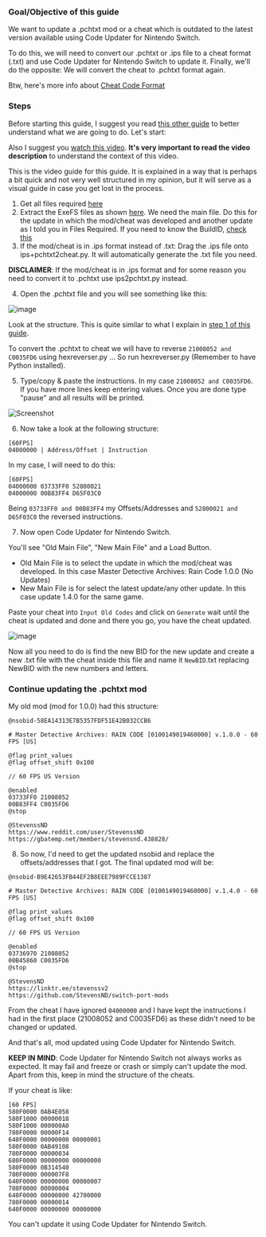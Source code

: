 ### Goal/Objective of this guide

We want to update a .pchtxt mod or a cheat which is outdated to the latest version available using Code Updater for Nintendo Switch.

To do this, we will need to convert our .pchtxt or .ips file to a cheat format (.txt) and use Code Updater for Nintendo Switch to update it. Finally, we'll do the opposite: We will convert the cheat to .pchtxt format again.

Btw, here's more info about [Cheat Code Format](https://github.com/Atmosphere-NX/Atmosphere/blob/master/docs/features/cheats.md#cheat-code-format)

### Steps

Before starting this guide, I suggest you read [this other guide](https://github.com/StevensND/ghidra-port-mods-guide/tree/main/Code%20Updater%20for%20Nintendo%20Switch/Cheat%20to%20.pchtxt) to better understand what we are going to do. Let's start:

Also I suggest you [watch this video](https://youtu.be/jTJYpuG-9Ek?si=fW0TVuG50KCSmsts). **It's very important to read the video description** to understand the context of this video.

This is the video guide for this guide. It is explained in a way that is perhaps a bit quick and not very well structured in my opinion, but it will serve as a visual guide in case you get lost in the process.

1. Get all files required [here](https://github.com/StevensND/ghidra-port-mods-guide/tree/main/Code%20Updater%20for%20Nintendo%20Switch/Updating%20.pchtxt%20mods%20or%20cheats%20using%20this%20tool/Files%20Required)
2. Extract the ExeFS files as shown [here](https://youtu.be/d1XWoEgAgrU?t=78). We need the main file. Do this for the update in which the mod/cheat was developed and another update as I told you in Files Required. If you need to know the BuildID, [check this](https://github.com/StevensND/ghidra-port-mods-guide/blob/main/Ghidra/RyujinxSteps.md)
3. If the mod/cheat is in .ips format instead of .txt: Drag the .ips file onto ips+pchtxt2cheat.py. It will automatically generate the .txt file you need.

**DISCLAIMER**: If the mod/cheat is in .ips format and for some reason you need to convert it to .pchtxt use ips2pchtxt.py instead.

4. Open the .pchtxt file and you will see something like this:

![image](https://i.gyazo.com/fcd209d3937fc5b641c9d80106a39a1b.png)

Look at the structure. This is quite similar to what I explain in [step 1 of this guide](https://github.com/StevensND/ghidra-port-mods-guide/blob/main/Ghidra/GhidraSteps.md).

To convert the .pchtxt to cheat we will have to reverse `21008052 and C0035FD6` using hexreverser.py ... So run hexreverser.py (Remember to have Python installed).

5. Type/copy & paste the instructions. In my case `21008052 and C0035FD6`. If you have more lines keep entering values. Once you are done type "pause" and all results will be printed.

![Screenshot](https://i.imgur.com/GR6eyGB.png)

6. Now take a look at the following structure:

```
[60FPS]
04000000 | Address/Offset | Instruction
```

In my case, I will need to do this:

```
[60FPS]
04000000 03733FF0 52800021
04000000 00B83FF4 D65F03C0
```

Being `03733FF0 and 00B83FF4` my Offsets/Addresses and `52800021 and D65F03C0` the reversed instructions.

7. Now open Code Updater for Nintendo Switch.

You'll see "Old Main File", "New Main File" and a Load Button. 

- Old Main File is to select the update in which the mod/cheat was developed. In this case Master Detective Archives: Rain Code 1.0.0 (No Updates)
- New Main File is for select the latest update/any other update. In this case update 1.4.0 for the same game.

Paste your cheat into `Input Old Codes` and click on `Generate` wait until the cheat is updated and done and there you go, you have the cheat updated.

![image](https://i.gyazo.com/5addfe7595e7011b2e91fbe3c64f61fd.png) 

Now all you need to do is find the new BID for the new update and create a new .txt file with the cheat inside this file and name it `NewBID`.txt replacing NewBID with the new numbers and letters.

### Continue updating the .pchtxt mod

My old mod (mod for 1.0.0) had this structure:

```
@nsobid-58EA14313E7B5357FDF51E42B032CCB6

# Master Detective Archives: RAIN CODE [0100149019460000] v.1.0.0 - 60 FPS [US]

@flag print_values
@flag offset_shift 0x100

// 60 FPS US Version 

@enabled
03733FF0 21008052
00B83FF4 C0035FD6
@stop

@StevenssND
https://www.reddit.com/user/StevenssND
https://gbatemp.net/members/stevensnd.438828/
```

8. So now, I'd need to get the updated nsobid and replace the offsets/addresses that I got. The final updated mod will be:

```
@nsobid-B9E42653FB44EF2B8EEE7989FCCE1387

# Master Detective Archives: RAIN CODE [0100149019460000] v.1.4.0 - 60 FPS [US]

@flag print_values
@flag offset_shift 0x100

// 60 FPS US Version 

@enabled
03736970 21008052
00B45860 C0035FD6
@stop

@StevensND
https://linktr.ee/stevenssv2
https://github.com/StevensND/switch-port-mods
```

From the cheat I have ignored `04000000`  and I have kept the instructions I had in the first place (21008052 and C0035FD6) as these didn't need to be changed or updated.

And that's all, mod updated using Code Updater for Nintendo Switch.

**KEEP IN MIND**: Code Updater for Nintendo Switch not always works as expected. It may fail and freeze or crash or simply can't update the mod. Apart from this, keep in mind the structure of the cheats.

If your cheat is like: 

```
[60 FPS]
580F0000 0AB4E058
580F1000 00000018
580F1000 000000A0
780F0000 00000F14
640F0000 00000000 00000001
580F0000 0AB49108
780F0000 00000034
680F0000 00000000 00000000
580F0000 0B314540
780F0000 000007F8
640F0000 00000000 00000007
780F0000 00000004
640F0000 00000000 42700000
780F0000 00000014
640F0000 00000000 00000000
```

You can't update it using Code Updater for Nintendo Switch.